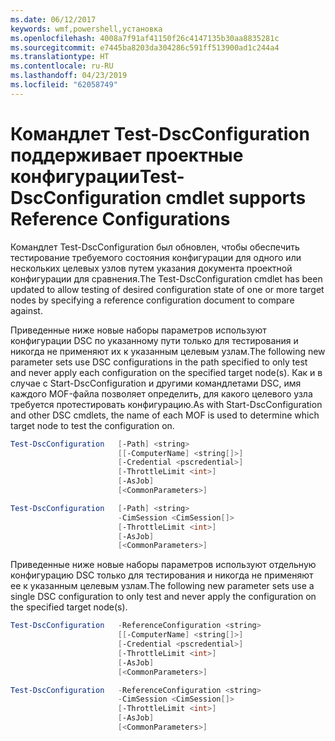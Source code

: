 ```yaml
---
ms.date: 06/12/2017
keywords: wmf,powershell,установка
ms.openlocfilehash: 4008a7f91af41150f26c4147135b30aa8835281c
ms.sourcegitcommit: e7445ba8203da304286c591ff513900ad1c244a4
ms.translationtype: HT
ms.contentlocale: ru-RU
ms.lasthandoff: 04/23/2019
ms.locfileid: "62058749"
---
```

# <a name="test-dscconfiguration-cmdlet-supports-reference-configurations"></a><span data-ttu-id="6eb21-102">Командлет Test-DscConfiguration поддерживает проектные конфигурации</span><span class="sxs-lookup"><span data-stu-id="6eb21-102">Test-DscConfiguration cmdlet supports Reference Configurations</span></span>

<span data-ttu-id="6eb21-103">Командлет Test-DscConfiguration был обновлен, чтобы обеспечить тестирование требуемого состояния конфигурации для одного или нескольких целевых узлов путем указания документа проектной конфигурации для сравнения.</span><span class="sxs-lookup"><span data-stu-id="6eb21-103">The Test-DscConfiguration cmdlet has been updated to allow testing of desired configuration state of one or more target nodes by specifying a reference configuration document to compare against.</span></span>

<span data-ttu-id="6eb21-104">Приведенные ниже новые наборы параметров используют конфигурации DSC по указанному пути только для тестирования и никогда не применяют их к указанным целевым узлам.</span><span class="sxs-lookup"><span data-stu-id="6eb21-104">The following new parameter sets use DSC configurations in the path specified to only test and never apply each configuration on the specified target node(s).</span></span> <span data-ttu-id="6eb21-105">Как и в случае с Start-DscConfiguration и другими командлетами DSC, имя каждого MOF-файла позволяет определить, для какого целевого узла требуется протестировать конфигурацию.</span><span class="sxs-lookup"><span data-stu-id="6eb21-105">As with Start-DscConfiguration and other DSC cmdlets, the name of each MOF is used to determine which target node to test the configuration on.</span></span>

```powershell
Test-DscConfiguration   [-Path] <string>
                        [[-ComputerName] <string[]>]
                        [-Credential <pscredential>]
                        [-ThrottleLimit <int>]
                        [-AsJob]
                        [<CommonParameters>]

Test-DscConfiguration   [-Path] <string>
                        -CimSession <CimSession[]>
                        [-ThrottleLimit <int>]
                        [-AsJob]
                        [<CommonParameters>]
```

<span data-ttu-id="6eb21-106">Приведенные ниже новые наборы параметров используют отдельную конфигурацию DSC только для тестирования и никогда не применяют ее к указанным целевым узлам.</span><span class="sxs-lookup"><span data-stu-id="6eb21-106">The following new parameter sets use a single DSC configuration to only test and never apply the configuration on the specified target node(s).</span></span>

```powershell
Test-DscConfiguration   -ReferenceConfiguration <string>
                        [[-ComputerName] <string[]>]
                        [-Credential <pscredential>]
                        [-ThrottleLimit <int>]
                        [-AsJob]
                        [<CommonParameters>]

Test-DscConfiguration   -ReferenceConfiguration <string>
                        -CimSession <CimSession[]>
                        [-ThrottleLimit <int>]
                        [-AsJob]
                        [<CommonParameters>]
```
